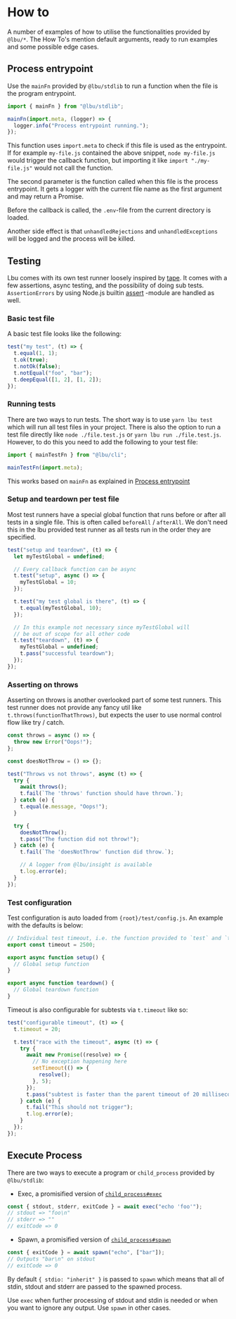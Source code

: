 # How to

A number of examples of how to utilise the functionalities provided by `@lbu/*`.
The How To's mention default arguments, ready to run examples and some possible
edge cases.

## Process entrypoint

Use the `mainFn` provided by `@lbu/stdlib` to run a function when the file is
the program entrypoint.

<!-- howto-entrypoint -->

```js
import { mainFn } from "@lbu/stdlib";

mainFn(import.meta, (logger) => {
  logger.info("Process entrypoint running.");
});
```

<!-- howto-entrypoint -->

This function uses `import.meta` to check if this file is used as the
entrypoint. If for example `my-file.js` contained the above snippet,
`node my-file.js` would trigger the callback function, but importing it like
`import "./my-file.js"` would not call the function.

The second parameter is the function called when this file is the process
entrypoint. It gets a logger with the current file name as the first argument
and may return a Promise.

Before the callback is called, the `.env`-file from the current directory is
loaded.

Another side effect is that `unhandledRejections` and `unhandledExceptions` will
be logged and the process will be killed.

## Testing

Lbu comes with its own test runner loosely inspired by
[tape](https://github.com/substack/tape). It comes with a few assertions, async
testing, and the possibility of doing sub tests. `AssertionErrors` by using
Node.js builtin [assert](https://nodejs.org/api/assert.html) -module are handled
as well.

### Basic test file

A basic test file looks like the following:

<!-- howto-test-basic -->

```js
test("my test", (t) => {
  t.equal(1, 1);
  t.ok(true);
  t.notOk(false);
  t.notEqual("foo", "bar");
  t.deepEqual([1, 2], [1, 2]);
});
```

<!-- howto-test-basic -->

### Running tests

There are two ways to run tests. The short way is to use `yarn lbu test` which
will run all test files in your project. There is also the option to run a test
file directly like `node ./file.test.js` or `yarn lbu run ./file.test.js`.
However, to do this you need to add the following to your test file:

```js
import { mainTestFn } from "@lbu/cli";

mainTestFn(import.meta);
```

This works based on `mainFn` as explained in
[Process entrypoint](#process-entrypoint)

### Setup and teardown per test file

Most test runners have a special global function that runs before or after all
tests in a single file. This is often called `beforeAll` / `afterAll`. We don't
need this in the lbu provided test runner as all tests run in the order they are
specified.

<!-- howto-test-setup-teardown -->

```js
test("setup and teardown", (t) => {
  let myTestGlobal = undefined;

  // Every callback function can be async
  t.test("setup", async () => {
    myTestGlobal = 10;
  });

  t.test("my test global is there", (t) => {
    t.equal(myTestGlobal, 10);
  });

  // In this example not necessary since myTestGlobal will
  // be out of scope for all other code
  t.test("teardown", (t) => {
    myTestGlobal = undefined;
    t.pass("successful teardown");
  });
});
```

<!-- howto-test-setup-teardown -->

### Asserting on throws

Asserting on throws is another overlooked part of some test runners. This test
runner does not provide any fancy util like `t.throws(functionThatThrows)`, but
expects the user to use normal control flow like try / catch.

<!-- howto-test-pass-fail -->

```js
const throws = async () => {
  throw new Error("Oops!");
};

const doesNotThrow = () => {};

test("Throws vs not throws", async (t) => {
  try {
    await throws();
    t.fail(`The 'throws' function should have thrown.`);
  } catch (e) {
    t.equal(e.message, "Oops!");
  }

  try {
    doesNotThrow();
    t.pass("The function did not throw!");
  } catch (e) {
    t.fail(`The 'doesNotThrow' function did throw.`);

    // A logger from @lbu/insight is available
    t.log.error(e);
  }
});
```

<!-- howto-test-pass-fail -->

### Test configuration

Test configuration is auto loaded from `{root}/test/config.js`. An example with
the defaults is below:

```js
// Individual test timeout, i.e. the function provided to `test` and `t.test`
export const timeout = 2500;

export async function setup() {
  // Global setup function
}

export async function teardown() {
  // Global teardown function
}
```

Timeout is also configurable for subtests via `t.timeout` like so:

<!-- howto-test-timeout -->

```js
test("configurable timeout", (t) => {
  t.timeout = 20;

  t.test("race with the timeout", async (t) => {
    try {
      await new Promise((resolve) => {
        // No exception happening here
        setTimeout(() => {
          resolve();
        }, 5);
      });
      t.pass("subtest is faster than the parent timeout of 20 milliseconds");
    } catch (e) {
      t.fail("This should not trigger");
      t.log.error(e);
    }
  });
});
```

<!-- howto-test-timeout -->

## Execute Process

There are two ways to execute a program or `child_process` provided by
`@lbu/stdlib`:

- Exec, a promisified version of
  [`child_process#exec`](https://nodejs.org/api/child_process.html#child_process_child_process_exec_command_options_callback)

<!-- howto-exec -->

```js
const { stdout, stderr, exitCode } = await exec("echo 'foo'");
// stdout => "foo\n"
// stderr => ""
// exitCode => 0
```

<!-- howto-exec -->

- Spawn, a promisified version of
  [`child_process#spawn`](https://nodejs.org/api/child_process.html#child_process_child_process_spawn_command_args_options)

<!-- howto-spawn -->

```js
const { exitCode } = await spawn("echo", ["bar"]);
// Outputs "bar\n" on stdout
// exitCode => 0
```

<!-- howto-spawn -->

By default `{ stdio: "inherit" }` is passed to `spawn` which means that all of
stdin, stdout and stderr are passed to the spawned process.

Use `exec` when further processing of stdout and stdin is needed or when you
want to ignore any output. Use `spawn` in other cases.
